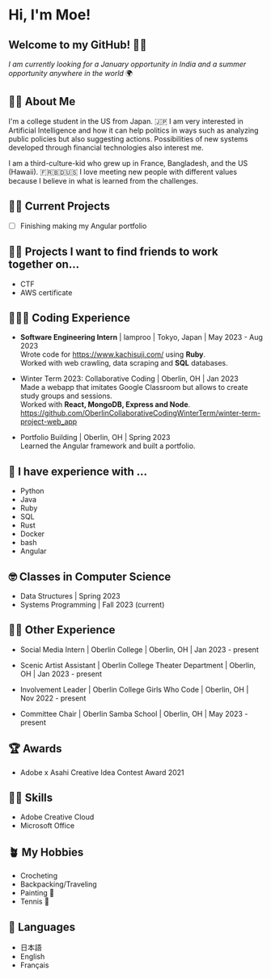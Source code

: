 # Hi, I'm Moe!

## Welcome to my GitHub! 👋🏻

*I am currently looking for a January opportunity in India and a summer opportunity anywhere in the world* 🌍

## 👧🏻 About Me

I'm a college student in the US from Japan. 🇯🇵 
I am very interested in Artificial Intelligence and how it can help politics in ways such as analyzing public policies but also suggesting actions. Possibilities of new systems developed through financial technologies also interest me.

I am a third-culture-kid who grew up in France, Bangladesh, and the US (Hawaii). 🇫🇷🇧🇩🇺🇸
I love meeting new people with different values because I believe in what is learned from the challenges.  

## 💪🏻 Current Projects

- [ ] Finishing making my Angular portfolio

## 👯‍♀️ Projects I want to find friends to work together on...
- CTF
- AWS certificate

## 👩🏻‍💻 Coding Experience
- **Software Engineering Intern** | lamproo | Tokyo, Japan | May 2023 - Aug 2023  
Wrote code for https://www.kachisuji.com/ using **Ruby**.  
Worked with web crawling, data scraping and **SQL** databases.  

- Winter Term 2023: Collaborative Coding | Oberlin, OH | Jan 2023  
Made a webapp that imitates Google Classroom but allows to create study groups and sessions.  
Worked with **React, MongoDB, Express and Node**.  
https://github.com/OberlinCollaborativeCodingWinterTerm/winter-term-project-web_app

- Portfolio Building | Oberlin, OH | Spring 2023  
Learned the Angular framework and built a portfolio.

## 💬 I have experience with ...
- Python
- Java
- Ruby 
- SQL
- Rust
- Docker
- bash
- Angular

## 🤓 Classes in Computer Science
- Data Structures | Spring 2023  
- Systems Programming | Fall 2023 (current)  

## 🤘🏻 Other Experience
- Social Media Intern | Oberlin College | Oberlin, OH | Jan 2023 - present

- Scenic Artist Assistant | Oberlin College Theater Department | Oberlin, OH | Jan 2023 - present 

- Involvement Leader | Oberlin College Girls Who Code | Oberlin, OH | Nov 2022 - present

- Committee Chair | Oberlin Samba School | Oberlin, OH | May 2023 - present

## 🏆 Awards 
- Adobe x Asahi Creative Idea Contest Award 2021

## 🕺🏻 Skills
- Adobe Creative Cloud
- Microsoft Office

## 🪴 My Hobbies
- Crocheting
- Backpacking/Traveling
- Painting 🎨
- Tennis 🎾

## 👅 Languages
- 日本語
- English
- Français
